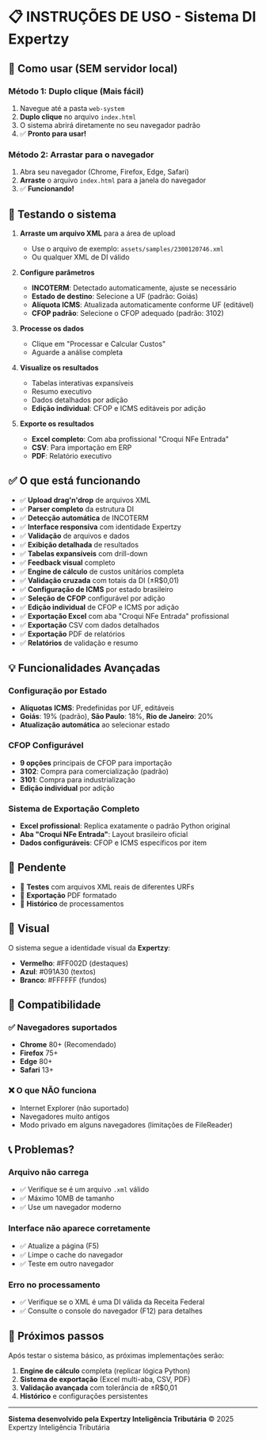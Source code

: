 # 📋 INSTRUÇÕES DE USO - Sistema DI Expertzy

## 🚀 Como usar (SEM servidor local)

### Método 1: Duplo clique (Mais fácil)
1. Navegue até a pasta `web-system`
2. **Duplo clique** no arquivo `index.html`
3. O sistema abrirá diretamente no seu navegador padrão
4. ✅ **Pronto para usar!**

### Método 2: Arrastar para o navegador
1. Abra seu navegador (Chrome, Firefox, Edge, Safari)
2. **Arraste** o arquivo `index.html` para a janela do navegador
3. ✅ **Funcionando!**

## 📁 Testando o sistema

1. **Arraste um arquivo XML** para a área de upload
   - Use o arquivo de exemplo: `assets/samples/2300120746.xml`
   - Ou qualquer XML de DI válido

2. **Configure parâmetros** 
   - **INCOTERM**: Detectado automaticamente, ajuste se necessário
   - **Estado de destino**: Selecione a UF (padrão: Goiás)
   - **Alíquota ICMS**: Atualizada automaticamente conforme UF (editável)
   - **CFOP padrão**: Selecione o CFOP adequado (padrão: 3102)

3. **Processe os dados**
   - Clique em "Processar e Calcular Custos"
   - Aguarde a análise completa

4. **Visualize os resultados**
   - Tabelas interativas expansíveis
   - Resumo executivo
   - Dados detalhados por adição
   - **Edição individual**: CFOP e ICMS editáveis por adição

5. **Exporte os resultados**
   - **Excel completo**: Com aba profissional "Croqui NFe Entrada"
   - **CSV**: Para importação em ERP
   - **PDF**: Relatório executivo

## ✅ O que está funcionando

- ✅ **Upload drag'n'drop** de arquivos XML
- ✅ **Parser completo** da estrutura DI
- ✅ **Detecção automática** de INCOTERM
- ✅ **Interface responsiva** com identidade Expertzy
- ✅ **Validação** de arquivos e dados
- ✅ **Exibição detalhada** de resultados
- ✅ **Tabelas expansíveis** com drill-down
- ✅ **Feedback visual** completo
- ✅ **Engine de cálculo** de custos unitários completa
- ✅ **Validação cruzada** com totais da DI (±R$0,01)
- ✅ **Configuração de ICMS** por estado brasileiro
- ✅ **Seleção de CFOP** configurável por adição
- ✅ **Edição individual** de CFOP e ICMS por adição
- ✅ **Exportação Excel** com aba "Croqui NFe Entrada" profissional
- ✅ **Exportação** CSV com dados detalhados
- ✅ **Exportação** PDF de relatórios
- ✅ **Relatórios** de validação e resumo

## 💡 Funcionalidades Avançadas

### Configuração por Estado
- **Alíquotas ICMS**: Predefinidas por UF, editáveis
- **Goiás**: 19% (padrão), **São Paulo**: 18%, **Rio de Janeiro**: 20%
- **Atualização automática** ao selecionar estado

### CFOP Configurável
- **9 opções** principais de CFOP para importação
- **3102**: Compra para comercialização (padrão)
- **3101**: Compra para industrialização
- **Edição individual** por adição

### Sistema de Exportação Completo
- **Excel profissional**: Replica exatamente o padrão Python original
- **Aba "Croqui NFe Entrada"**: Layout brasileiro oficial
- **Dados configuráveis**: CFOP e ICMS específicos por item

## 🔄 Pendente

- 🔄 **Testes** com arquivos XML reais de diferentes URFs
- 🔄 **Exportação** PDF formatado
- 🔄 **Histórico** de processamentos

## 🎨 Visual

O sistema segue a identidade visual da **Expertzy**:
- **Vermelho**: #FF002D (destaques)
- **Azul**: #091A30 (textos)
- **Branco**: #FFFFFF (fundos)

## 🔧 Compatibilidade

### ✅ Navegadores suportados
- **Chrome** 80+ (Recomendado)
- **Firefox** 75+
- **Edge** 80+
- **Safari** 13+

### ❌ O que NÃO funciona
- Internet Explorer (não suportado)
- Navegadores muito antigos
- Modo privado em alguns navegadores (limitações de FileReader)

## 📞 Problemas?

### Arquivo não carrega
- ✅ Verifique se é um arquivo `.xml` válido
- ✅ Máximo 10MB de tamanho
- ✅ Use um navegador moderno

### Interface não aparece corretamente
- ✅ Atualize a página (F5)
- ✅ Limpe o cache do navegador
- ✅ Teste em outro navegador

### Erro no processamento
- ✅ Verifique se o XML é uma DI válida da Receita Federal
- ✅ Consulte o console do navegador (F12) para detalhes

## 🎯 Próximos passos

Após testar o sistema básico, as próximas implementações serão:

1. **Engine de cálculo** completa (replicar lógica Python)
2. **Sistema de exportação** (Excel multi-aba, CSV, PDF)
3. **Validação avançada** com tolerância de ±R$0,01
4. **Histórico** e configurações persistentes

---

**Sistema desenvolvido pela Expertzy Inteligência Tributária**
© 2025 Expertzy Inteligência Tributária